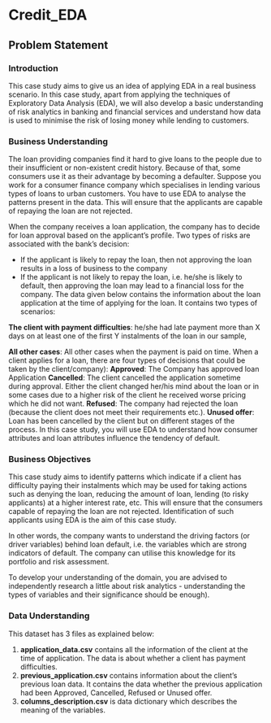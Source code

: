 # Credit_EDA
## Problem Statement
### Introduction

This case study aims to give us an idea of applying EDA in a real business scenario. In this case study, apart from applying the techniques of Exploratory Data Analysis (EDA), we will also develop a basic understanding of risk analytics in banking and financial services and understand how data is used to minimise the risk of losing money while lending to customers.

### Business Understanding

The loan providing companies find it hard to give loans to the people due to their insufficient or non-existent credit history. Because of that, some consumers use it as their advantage by becoming a defaulter. Suppose you work for a consumer finance company which specialises in lending various types of loans to urban customers. You have to use EDA to analyse the patterns present in the data. This will ensure that the applicants are capable of repaying the loan are not rejected.

When the company receives a loan application, the company has to decide for loan approval based on the applicant’s profile. Two types of risks are associated with the bank’s decision:

+ If the applicant is likely to repay the loan, then not approving the loan results in a loss of business to the company
+ If the applicant is not likely to repay the loan, i.e. he/she is likely to default, then approving the loan may lead to a financial loss for the company.
The data given below contains the information about the loan application at the time of applying for the loan. It contains two types of scenarios:

**The client with payment difficulties**: he/she had late payment more than X days on at least one of the first Y instalments of the loan in our sample,

**All other cases**: All other cases when the payment is paid on time.
When a client applies for a loan, there are four types of decisions that could be taken by the client/company):
**Approved**: The Company has approved loan Application
**Cancelled**: The client cancelled the application sometime during approval. Either the client changed her/his mind about the loan or in some cases due to a higher risk of the client he received worse pricing which he did not want.
**Refused**: The company had rejected the loan (because the client does not meet their requirements etc.).
**Unused offer**: Loan has been cancelled by the client but on different stages of the process.
In this case study, you will use EDA to understand how consumer attributes and loan attributes influence the tendency of default.

### Business Objectives

This case study aims to identify patterns which indicate if a client has difficulty paying their instalments which may be used for taking actions such as denying the loan, reducing the amount of loan, lending (to risky applicants) at a higher interest rate, etc. This will ensure that the consumers capable of repaying the loan are not rejected. Identification of such applicants using EDA is the aim of this case study.

In other words, the company wants to understand the driving factors (or driver variables) behind loan default, i.e. the variables which are strong indicators of default. The company can utilise this knowledge for its portfolio and risk assessment.

To develop your understanding of the domain, you are advised to independently research a little about risk analytics - understanding the types of variables and their significance should be enough).

### Data Understanding

This dataset has 3 files as explained below:

1. **application_data.csv** contains all the information of the client at the time of application. The data is about whether a client has payment difficulties.
2. **previous_application.csv** contains information about the client’s previous loan data. It contains the data whether the previous application had been Approved, Cancelled, Refused or Unused offer.
3. **columns_description.csv** is data dictionary which describes the meaning of the variables.

